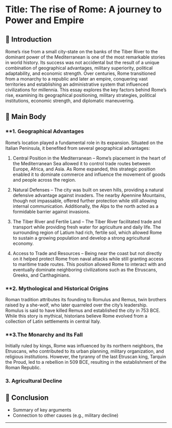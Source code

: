 # Title: The rise of Rome: A journey to Power and Empire

## 🔹 Introduction
Rome’s rise from a small city-state on the banks of the Tiber River to the dominant power of the Mediterranean is one of the most remarkable stories in world history. Its success was not accidental but the result of a unique combination of geographical advantages, military superiority, political adaptability, and economic strength. Over centuries, Rome transitioned from a monarchy to a republic and later an empire, conquering vast territories and establishing an administrative system that influenced civilizations for millennia. This essay explores the key factors behind Rome’s rise, examining its geographical positioning, military strategies, political institutions, economic strength, and diplomatic maneuvering.

## 🔹 Main Body
### **1. Geographical Advantages

Rome’s location played a fundamental role in its expansion. Situated on the Italian Peninsula, it benefited from several geographical advantages:

1. Central Position in the Mediterranean – Rome’s placement in the heart of the Mediterranean Sea allowed it to control trade routes between Europe, Africa, and Asia. As Rome expanded, this strategic position enabled it to dominate commerce and influence the movement of goods and people across the region.


2. Natural Defenses – The city was built on seven hills, providing a natural defensive advantage against invaders. The nearby Apennine Mountains, though not impassable, offered further protection while still allowing internal communication. Additionally, the Alps to the north acted as a formidable barrier against invasions.


3. The Tiber River and Fertile Land – The Tiber River facilitated trade and transport while providing fresh water for agriculture and daily life. The surrounding region of Latium had rich, fertile soil, which allowed Rome to sustain a growing population and develop a strong agricultural economy.


4. Access to Trade and Resources – Being near the coast but not directly on it helped protect Rome from naval attacks while still granting access to maritime trade routes. This position allowed Rome to interact with and eventually dominate neighboring civilizations such as the Etruscans, Greeks, and Carthaginians.


### **2. Mythological and Historical Origins

Roman tradition attributes its founding to Romulus and Remus, twin brothers raised by a she-wolf, who later quarreled over the city’s leadership. Romulus is said to have killed Remus and established the city in 753 BCE. While this story is mythical, historians believe Rome evolved from a collection of Latin settlements in central Italy.

### **3.The Monarchy and Its Fall

Initially ruled by kings, Rome was influenced by its northern neighbors, the Etruscans, who contributed to its urban planning, military organization, and religious institutions. However, the tyranny of the last Etruscan king, Tarquin the Proud, led to a rebellion in 509 BCE, resulting in the establishment of the Roman Republic. 

### **3. Agricultural Decline**

## 🔹 Conclusion
- Summary of key arguments  
- Connection to other causes (e.g., military decline)  

---
